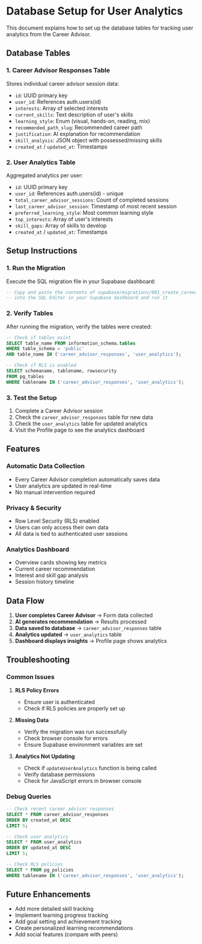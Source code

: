 # Database Setup for User Analytics

This document explains how to set up the database tables for tracking user analytics from the Career Advisor.

## Database Tables

### 1. Career Advisor Responses Table
Stores individual career advisor session data:
- `id`: UUID primary key
- `user_id`: References auth.users(id)
- `interests`: Array of selected interests
- `current_skills`: Text description of user's skills
- `learning_style`: Enum (visual, hands-on, reading, mix)
- `recommended_path_slug`: Recommended career path
- `justification`: AI explanation for recommendation
- `skill_analysis`: JSON object with possessed/missing skills
- `created_at` / `updated_at`: Timestamps

### 2. User Analytics Table
Aggregated analytics per user:
- `id`: UUID primary key
- `user_id`: References auth.users(id) - unique
- `total_career_advisor_sessions`: Count of completed sessions
- `last_career_advisor_session`: Timestamp of most recent session
- `preferred_learning_style`: Most common learning style
- `top_interests`: Array of user's interests
- `skill_gaps`: Array of skills to develop
- `created_at` / `updated_at`: Timestamps

## Setup Instructions

### 1. Run the Migration
Execute the SQL migration file in your Supabase dashboard:

```sql
-- Copy and paste the contents of supabase/migrations/001_create_career_advisor_tables.sql
-- into the SQL Editor in your Supabase dashboard and run it
```

### 2. Verify Tables
After running the migration, verify the tables were created:

```sql
-- Check if tables exist
SELECT table_name FROM information_schema.tables 
WHERE table_schema = 'public' 
AND table_name IN ('career_advisor_responses', 'user_analytics');

-- Check if RLS is enabled
SELECT schemaname, tablename, rowsecurity 
FROM pg_tables 
WHERE tablename IN ('career_advisor_responses', 'user_analytics');
```

### 3. Test the Setup
1. Complete a Career Advisor session
2. Check the `career_advisor_responses` table for new data
3. Check the `user_analytics` table for updated analytics
4. Visit the Profile page to see the analytics dashboard

## Features

### Automatic Data Collection
- Every Career Advisor completion automatically saves data
- User analytics are updated in real-time
- No manual intervention required

### Privacy & Security
- Row Level Security (RLS) enabled
- Users can only access their own data
- All data is tied to authenticated user sessions

### Analytics Dashboard
- Overview cards showing key metrics
- Current career recommendation
- Interest and skill gap analysis
- Session history timeline

## Data Flow

1. **User completes Career Advisor** → Form data collected
2. **AI generates recommendation** → Results processed
3. **Data saved to database** → `career_advisor_responses` table
4. **Analytics updated** → `user_analytics` table
5. **Dashboard displays insights** → Profile page shows analytics

## Troubleshooting

### Common Issues

1. **RLS Policy Errors**
   - Ensure user is authenticated
   - Check if RLS policies are properly set up

2. **Missing Data**
   - Verify the migration was run successfully
   - Check browser console for errors
   - Ensure Supabase environment variables are set

3. **Analytics Not Updating**
   - Check if `updateUserAnalytics` function is being called
   - Verify database permissions
   - Check for JavaScript errors in browser console

### Debug Queries

```sql
-- Check recent career advisor responses
SELECT * FROM career_advisor_responses 
ORDER BY created_at DESC 
LIMIT 5;

-- Check user analytics
SELECT * FROM user_analytics 
ORDER BY updated_at DESC 
LIMIT 5;

-- Check RLS policies
SELECT * FROM pg_policies 
WHERE tablename IN ('career_advisor_responses', 'user_analytics');
```

## Future Enhancements

- Add more detailed skill tracking
- Implement learning progress tracking
- Add goal setting and achievement tracking
- Create personalized learning recommendations
- Add social features (compare with peers)
